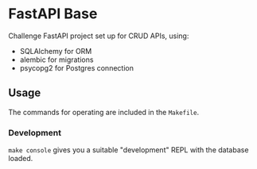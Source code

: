 # FastAPI Base

Challenge FastAPI project set up for CRUD APIs, using:
* SQLAlchemy for ORM
* alembic for migrations
* psycopg2 for Postgres connection

## Usage

The commands for operating are included in the `Makefile`.

### Development

`make console` gives you a suitable "development" REPL with the database
loaded.

